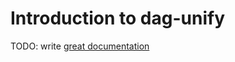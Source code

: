 # Introduction to dag-unify

TODO: write [great documentation](http://jacobian.org/writing/great-documentation/what-to-write/)

